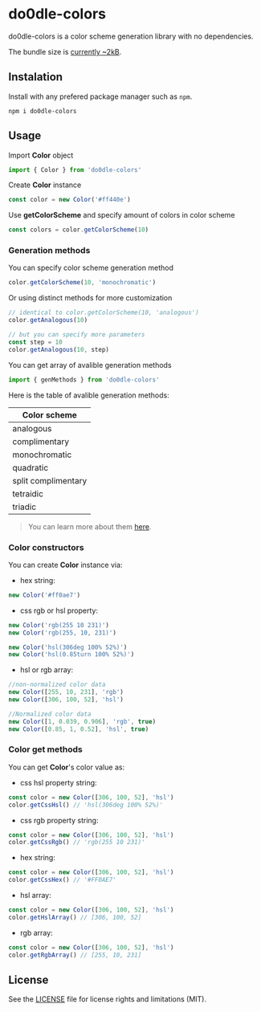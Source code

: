 # do0dle-colors

do0dle-colors is a color scheme generation library with no dependencies.

The bundle size is [currently ~2kB](https://bundlephobia.com/package/do0dle-colors).

## Instalation

Install with any prefered package manager such as `npm`.

`npm i do0dle-colors`

## Usage

Import **Color** object
```js
import { Color } from 'do0dle-colors'
```
Create **Color** instance
```js 
const color = new Color('#ff440e')
```
Use **getColorScheme** and specify amount of colors in color scheme
```js
const colors = color.getColorScheme(10)
```

### Generation methods

You can specify color scheme generation method
```js
color.getColorScheme(10, 'monochromatic')
```
Or using distinct methods for more customization
```js
// identical to color.getColorScheme(10, 'analogous')
color.getAnalogous(10) 

// but you can specify more parameters
const step = 10
color.getAnalogous(10, step) 
``` 
You can get array of avalible generation methods
```js
import { genMethods } from 'do0dle-colors'
```

Here is the table of avalible generation methods:

|    Color scheme     |
|---------------------|
|     analogous       |
|    complimentary    |
|    monochromatic    |
|      quadratic      |
| split complimentary |
|      tetraidic      |
|       triadic       |

>You can learn more about them [here](https://en.wikipedia.org/wiki/Color_scheme).

### Color constructors

You can create **Color** instance via:

* hex string: 
```js
new Color('#ff0ae7')
```
* css rgb or hsl property:
```js
new Color('rgb(255 10 231)')
new Color('rgb(255, 10, 231)')

new Color('hsl(306deg 100% 52%)')
new Color('hsl(0.85turn 100% 52%)')
```
* hsl or rgb array:
```js
//non-normalized color data
new Color([255, 10, 231], 'rgb')
new Color([306, 100, 52], 'hsl')

//Normalized color data
new Color([1, 0.039, 0.906], 'rgb', true)
new Color([0.85, 1, 0.52], 'hsl', true)
```

### Color get methods 

You can get **Color**'s color value as:

* css hsl property string:
```js
const color = new Color([306, 100, 52], 'hsl')
color.getCssHsl() // 'hsl(306deg 100% 52%)'
```
* css rgb property string:
```js
const color = new Color([306, 100, 52], 'hsl')
color.getCssRgb() // 'rgb(255 10 231)'
```
* hex string:
```js
const color = new Color([306, 100, 52], 'hsl')
color.getCssHex() // '#FF0AE7'
```
* hsl array:
```js
const color = new Color([306, 100, 52], 'hsl')
color.getHslArray() // [306, 100, 52]
```
* rgb array:
```js
const color = new Color([306, 100, 52], 'hsl')
color.getRgbArray() // [255, 10, 231]
```

## License

See the [LICENSE](https://github.com/do0dleman/do0dle-colors/blob/master/LICENSE.md) file for license rights and limitations (MIT).

